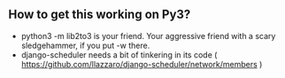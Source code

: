 

How to get this working on Py3?
-------------------------------

* python3 -m lib2to3 is your friend. Your aggressive friend with a scary sledgehammer, if you put -w there.
* django-scheduler needs a bit of tinkering in its code ( https://github.com/llazzaro/django-scheduler/network/members )

